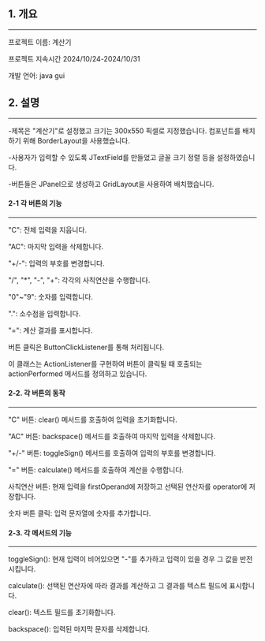 ## 1. 개요
______________________
프로젝트 이름: 계산기

프로젝트 지속시간 2024/10/24-2024/10/31

개발 언어: java gui


## 2. 설명
______________________
-제목은 "계산기"로 설정했고 크기는 300x550 픽셀로 지정했습니다. 컴포넌트를 배치하기 위해 BorderLayout을 사용했습니다.

-사용자가 입력할 수 있도록 JTextField를 만들었고 글꼴 크기 정렬 등을 설정하였습니다. 

-버튼들은 JPanel으로 생성하고 GridLayout을 사용하여 배치했습니다. 


#### 2-1 각 버튼의 기능
______________________
"C": 전체 입력을 지웁니다.

"AC": 마지막 입력을 삭제합니다.

"+/-": 입력의 부호를 변경합니다.

"/", "*", "-", "+": 각각의 사칙연산을 수행합니다.

"0"~"9": 숫자를 입력합니다.

".": 소수점을 입력합니다.

"=": 계산 결과를 표시합니다.

버튼 클릭은 ButtonClickListener를 통해 처리됩니다.

이 클래스는 ActionListener를 구현하여 버튼이 클릭될 때 호출되는 actionPerformed 메서드를 정의하고 있습니다.


#### 2-2. 각 버튼의 동작
______________________
"C" 버튼: clear() 메서드를 호출하여 입력을 초기화합니다.

"AC" 버튼: backspace() 메서드를 호출하여 마지막 입력을 삭제합니다.

"+/-" 버튼: toggleSign() 메서드를 호출하여 입력의 부호를 변경합니다.

"=" 버튼: calculate() 메서드를 호출하여 계산을 수행합니다.

사칙연산 버튼: 현재 입력을 firstOperand에 저장하고 선택된 연산자를 operator에 저장합니다.

숫자 버튼 클릭: 입력 문자열에 숫자를 추가합니다.


#### 2-3. 각 메서드의 기능
______________________
toggleSign(): 현재 입력이 비어있으면 "-"를 추가하고 입력이 있을 경우 그 값을 반전시킵니다.

calculate(): 선택된 연산자에 따라 결과를 계산하고 그 결과를 텍스트 필드에 표시합니다.

clear(): 텍스트 필드를 초기화합니다.

backspace(): 입력된 마지막 문자를 삭제합니다.
